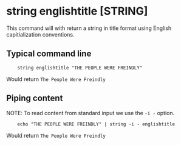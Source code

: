 
# string englishtitle [STRING]

This command will with return a string in title format
using English capitialization conventions.

## Typical command line

```shell
    string englishtitle "THE PEOPLE WERE FREINDLY"
```

Would return `The People Were Freindly`

## Piping content

NOTE: To read content from standard input we use the `-i -` option.

```shell
    echo "THE PEOPLE WERE FREINDLY" | string -i - englishtitle 
```

Would return `The People Were Freindly`

